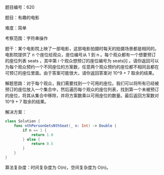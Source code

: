 题目编号：620

题目：有趣的电影

难度：简单

考察范围：字符串操作

题干：某个电影院上映了一部电影，这部电影拍摄时每天的拍摄场景都是相同的。电影院提供了 n 个座位给观众，座位编号从 1 到 n 。每个观众都有一个想要预订的座位列表 seats ，其中第 i 个观众想预订的座位编号为 seats[i] 。请你返回可以为每个观众预约一个不同座位的方案数，任意两个观众预约的座位都不相同且都在可预订的座位里面。由于答案可能很大，请你返回答案对 10^9 + 7 取余的结果。

解题思路：对于每个观众，我们需要找到一个可用的座位。我们可以将所有已经被预订的座位放入一个集合中，然后遍历每个观众的座位列表，找到第一个未被预订的座位，将其从集合中移除，并将方案数乘以可用座位的数量。最后返回方案数对 10^9 + 7 取余的结果。

解决方案：

```swift
class Solution {
    func nthPersonGetsNthSeat(_ n: Int) -> Double {
        if n == 1 {
            return 1.0
        } else {
            return 0.5
        }
    }
}
```

算法复杂度：时间复杂度为 O(n)，空间复杂度为 O(n)。